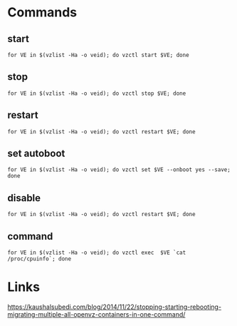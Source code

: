 <!-- TITLE: OpenVZ Bulk Commands -->
<!-- SUBTITLE: A quick summary of Bulk Commands -->

# Commands
## start
```
for VE in $(vzlist -Ha -o veid); do vzctl start $VE; done
```

## stop
```
for VE in $(vzlist -Ha -o veid); do vzctl stop $VE; done
```

## restart
```
for VE in $(vzlist -Ha -o veid); do vzctl restart $VE; done
```


## set autoboot
```
for VE in $(vzlist -Ha -o veid); do vzctl set $VE --onboot yes --save; done
```


## disable
```
for VE in $(vzlist -Ha -o veid); do vzctl restart $VE; done
```

## command
```
for VE in $(vzlist -Ha -o veid); do vzctl exec  $VE `cat /proc/cpuinfo`; done
```

# Links

https://kaushalsubedi.com/blog/2014/11/22/stopping-starting-rebooting-migrating-multiple-all-openvz-containers-in-one-command/